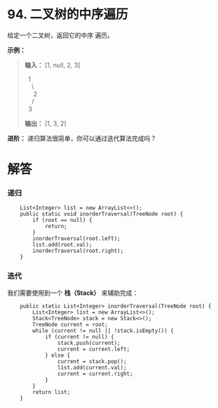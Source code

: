 # 94. 二叉树的中序遍历

给定一个二叉树，返回它的中序 遍历。

**示例：**

> **输入：** [1, null, 2, 3]
>
> &nbsp;&nbsp;1  
> &nbsp;&nbsp;&nbsp;&nbsp;\\  
> &nbsp;&nbsp;&nbsp;&nbsp;&nbsp;2  
> &nbsp;&nbsp;&nbsp;&nbsp;/  
> &nbsp;&nbsp;3
>
> **输出：** [1, 3, 2]

**进阶：** 递归算法很简单，你可以通过迭代算法完成吗？

# 解答

### 递归

```
    List<Integer> list = new ArrayList<>();
    public static void inorderTraversal(TreeNode root) {
        if (root == null) {
            return;
        }
        inorderTraversal(root.left);
        list.add(root.val);
        inorderTraversal(root.right);
    }
```

### 迭代

我们需要使用到一个 **栈（Stack）** 来辅助完成：

```
    public static List<Integer> inorderTraversal(TreeNode root) {
        List<Integer> list = new ArrayList<>();
        Stack<TreeNode> stack = new Stack<>();
        TreeNode current = root;
        while (current != null || !stack.isEmpty()) {
            if (current != null) {
                stack.push(current);
                current = current.left;
            } else {
                current = stack.pop();
                list.add(current.val);
                current = current.right;
            }
        }
        return list;
    }
```
